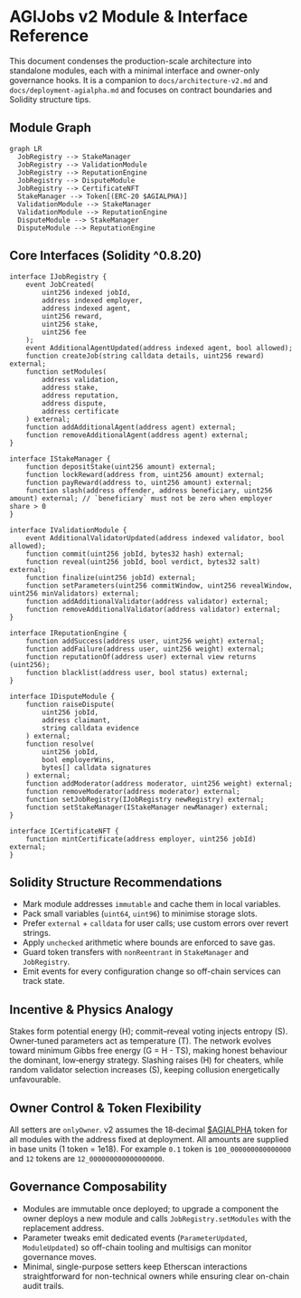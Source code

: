 # AGIJobs v2 Module & Interface Reference

This document condenses the production-scale architecture into standalone modules, each with a minimal interface and owner-only governance hooks. It is a companion to `docs/architecture-v2.md` and `docs/deployment-agialpha.md` and focuses on contract boundaries and Solidity structure tips.

## Module Graph
```mermaid
graph LR
  JobRegistry --> StakeManager
  JobRegistry --> ValidationModule
  JobRegistry --> ReputationEngine
  JobRegistry --> DisputeModule
  JobRegistry --> CertificateNFT
  StakeManager --> Token[(ERC-20 $AGIALPHA)]
  ValidationModule --> StakeManager
  ValidationModule --> ReputationEngine
  DisputeModule --> StakeManager
  DisputeModule --> ReputationEngine
```

## Core Interfaces (Solidity ^0.8.20)
```solidity
interface IJobRegistry {
    event JobCreated(
        uint256 indexed jobId,
        address indexed employer,
        address indexed agent,
        uint256 reward,
        uint256 stake,
        uint256 fee
    );
    event AdditionalAgentUpdated(address indexed agent, bool allowed);
    function createJob(string calldata details, uint256 reward) external;
    function setModules(
        address validation,
        address stake,
        address reputation,
        address dispute,
        address certificate
    ) external;
    function addAdditionalAgent(address agent) external;
    function removeAdditionalAgent(address agent) external;
}

interface IStakeManager {
    function depositStake(uint256 amount) external;
    function lockReward(address from, uint256 amount) external;
    function payReward(address to, uint256 amount) external;
    function slash(address offender, address beneficiary, uint256 amount) external; // `beneficiary` must not be zero when employer share > 0
}

interface IValidationModule {
    event AdditionalValidatorUpdated(address indexed validator, bool allowed);
    function commit(uint256 jobId, bytes32 hash) external;
    function reveal(uint256 jobId, bool verdict, bytes32 salt) external;
    function finalize(uint256 jobId) external;
    function setParameters(uint256 commitWindow, uint256 revealWindow, uint256 minValidators) external;
    function addAdditionalValidator(address validator) external;
    function removeAdditionalValidator(address validator) external;
}

interface IReputationEngine {
    function addSuccess(address user, uint256 weight) external;
    function addFailure(address user, uint256 weight) external;
    function reputationOf(address user) external view returns (uint256);
    function blacklist(address user, bool status) external;
}

interface IDisputeModule {
    function raiseDispute(
        uint256 jobId,
        address claimant,
        string calldata evidence
    ) external;
    function resolve(
        uint256 jobId,
        bool employerWins,
        bytes[] calldata signatures
    ) external;
    function addModerator(address moderator, uint256 weight) external;
    function removeModerator(address moderator) external;
    function setJobRegistry(IJobRegistry newRegistry) external;
    function setStakeManager(IStakeManager newManager) external;
}

interface ICertificateNFT {
    function mintCertificate(address employer, uint256 jobId) external;
}
```

## Solidity Structure Recommendations
- Mark module addresses `immutable` and cache them in local variables.
- Pack small variables (`uint64`, `uint96`) to minimise storage slots.
- Prefer `external` + `calldata` for user calls; use custom errors over revert strings.
- Apply `unchecked` arithmetic where bounds are enforced to save gas.
- Guard token transfers with `nonReentrant` in `StakeManager` and `JobRegistry`.
- Emit events for every configuration change so off-chain services can track state.

## Incentive & Physics Analogy
Stakes form potential energy \(H\); commit–reveal voting injects entropy \(S\). Owner‑tuned parameters act as temperature \(T\). The network evolves toward minimum Gibbs free energy \(G = H - TS\), making honest behaviour the dominant, low‑energy strategy. Slashing raises \(H\) for cheaters, while random validator selection increases \(S\), keeping collusion energetically unfavourable.

## Owner Control & Token Flexibility
All setters are `onlyOwner`. v2 assumes the 18‑decimal [$AGIALPHA](https://etherscan.io/address/0xA61a3B3a130a9c20768EEBF97E21515A6046a1fA) token for all modules with the address fixed at deployment. All amounts are supplied in base units (1 token = 1e18). For example `0.1` token is `100_000000000000000` and `12` tokens are `12_000000000000000000`.

## Governance Composability
- Modules are immutable once deployed; to upgrade a component the owner deploys a new module and calls `JobRegistry.setModules` with the replacement address.
- Parameter tweaks emit dedicated events (`ParameterUpdated`, `ModuleUpdated`) so off-chain tooling and multisigs can monitor governance moves.
- Minimal, single-purpose setters keep Etherscan interactions straightforward for non-technical owners while ensuring clear on-chain audit trails.

